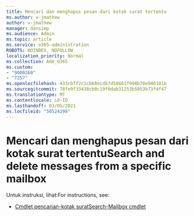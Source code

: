 ```yaml
---
title: Mencari dan menghapus pesan dari kotak surat tertentu
ms.author: v-jmathew
author: v-jmathew
manager: dansimp
ms.audience: Admin
ms.topic: article
ms.service: o365-administration
ROBOTS: NOINDEX, NOFOLLOW
localization_priority: Normal
ms.collection: Adm_O365
ms.custom:
- "9000260"
- "7257"
ms.openlocfilehash: 433cbff2c1cb68ecdb7d58661f998b70e946181b
ms.sourcegitcommit: 78fe9f33438cb0c19f0dab31253b5853b73f4f47
ms.translationtype: MT
ms.contentlocale: id-ID
ms.lasthandoff: 03/05/2021
ms.locfileid: "50524298"
---
```

# <a name="search-and-delete-messages-from-a-specific-mailbox"></a><span data-ttu-id="f04be-102">Mencari dan menghapus pesan dari kotak surat tertentu</span><span class="sxs-lookup"><span data-stu-id="f04be-102">Search and delete messages from a specific mailbox</span></span>

<span data-ttu-id="f04be-103">Untuk instruksi, lihat:</span><span class="sxs-lookup"><span data-stu-id="f04be-103">For instructions, see:</span></span>

* [<span data-ttu-id="f04be-104">Cmdlet pencarian-kotak surat</span><span class="sxs-lookup"><span data-stu-id="f04be-104">Search-Mailbox cmdlet</span></span>](https://docs.microsoft.com/powershell/module/exchange/mailboxes/search-mailbox)
